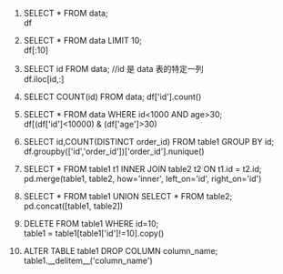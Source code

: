 1. SELECT * FROM data;  
df 

	
2. SELECT * FROM data LIMIT 10;  
df[:10]	
 
	
3. SELECT id FROM data;  //id 是 data 表的特定一列  
df.iloc[id,:]
 
	
4. SELECT COUNT(id) FROM data;
df['id'].count()
 
	
5. SELECT * FROM data WHERE id<1000 AND age>30;  
df[(df['id']<10000) & (df['age']>30)
 
	
6. SELECT id,COUNT(DISTINCT order_id) FROM table1 GROUP BY id;  
df.groupby(['id','order_id'])['order_id'].nunique()


7. SELECT * FROM table1 t1 INNER JOIN table2 t2 ON t1.id = t2.id;  
pd.merge(table1, table2, how='inner', left_on='id', right_on='id')
 
	
8. SELECT * FROM table1 UNION SELECT * FROM table2;  
pd.concat([table1, table2])
 
	
9. DELETE FROM table1 WHERE id=10;  
table1 = table1[table1['id']!=10].copy()	
 
	
10. ALTER TABLE table1 DROP COLUMN column_name;  
table1.\_\_delitem\_\_('column_name')
